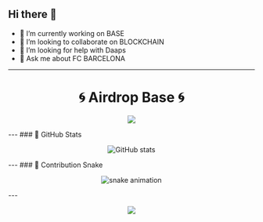 ## Hi there 👋

- 🔭 I’m currently working on BASE 
- 👯 I’m looking to collaborate on BLOCKCHAIN
- 🤔 I’m looking for help with Daaps
- 💬 Ask me about FC BARCELONA
---
<h1 align="center"> 🌀 Airdrop Base 🌀 </h1> 
<p align="center"> <img src="https://readme-typing-svg.herokuapp.com?font=Orbitron&size=28&duration=4000&color=2F9CF1&center=true&vCenter=true&lines=Welcome+to+DEXXXCA's+Base!;Claim+your+Airdrop!;Powered+by+Base+Blockchain!" /> 
</p> 
--- ### 🧠 GitHub Stats <p align="center"> <img src="https://github-readme-stats.vercel.app/api?username=dexxxca&show_icons=true&theme=tokyonight" alt="GitHub stats"/>
</p>
--- ### 🐍 Contribution Snake <p align="center"> <img src="https://raw.githubusercontent.com/dexxxca/dexxxca/output/github-contribution-grid-snake-dark.svg" alt="snake animation" /> </p> ---
<p align="center"> <img src="https://github-readme-activity-graph.vercel.app/graph?username=dexxxca&theme=react-dark&bg_color=0D1117&color=2F9CF1&line=2F9CF1&point=FFFFFF&area=true&hide_border=true" />
</p>
